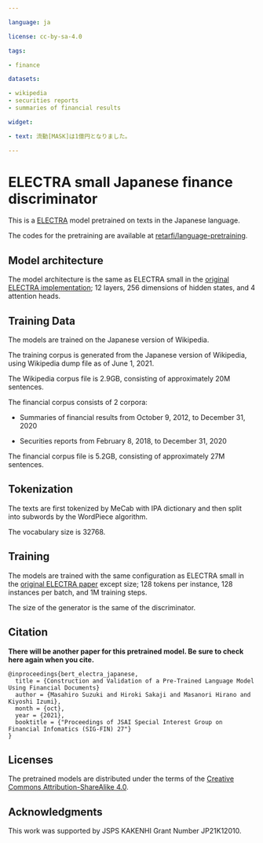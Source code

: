 ```yaml
---

language: ja

license: cc-by-sa-4.0

tags:

- finance

datasets:

- wikipedia
- securities reports
- summaries of financial results

widget:

- text: 流動[MASK]は1億円となりました。

---
```


# ELECTRA small Japanese finance discriminator

This is a [ELECTRA](https://github.com/google-research/electra) model pretrained on texts in the Japanese language.

The codes for the pretraining are available at [retarfi/language-pretraining](https://github.com/retarfi/language-pretraining/tree/v1.0).

## Model architecture

The model architecture is the same as ELECTRA small in the [original ELECTRA implementation](https://github.com/google-research/electra); 12 layers, 256 dimensions of hidden states, and 4 attention heads.

## Training Data

The models are trained on the Japanese version of Wikipedia.

The training corpus is generated from the Japanese version of Wikipedia, using Wikipedia dump file as of June 1, 2021. 

The Wikipedia corpus file is 2.9GB, consisting of approximately 20M sentences.

The financial corpus consists of 2 corpora:

- Summaries of financial results from October 9, 2012, to December 31, 2020

- Securities reports from February 8, 2018, to December 31, 2020

The financial corpus file is 5.2GB, consisting of approximately 27M sentences.

## Tokenization

The texts are first tokenized by MeCab with IPA dictionary and then split into subwords by the WordPiece algorithm.

The vocabulary size is 32768.

## Training

The models are trained with the same configuration as ELECTRA small in the [original ELECTRA paper](https://arxiv.org/abs/2003.10555) except size; 128 tokens per instance, 128 instances per batch, and 1M training steps.

The size of the generator is the same of the discriminator.

## Citation

**There will be another paper for this pretrained model. Be sure to check here again when you cite.**

```
@inproceedings{bert_electra_japanese,
  title = {Construction and Validation of a Pre-Trained Language Model
Using Financial Documents}
  author = {Masahiro Suzuki and Hiroki Sakaji and Masanori Hirano and Kiyoshi Izumi},
  month = {oct},
  year = {2021},
  booktitle = {"Proceedings of JSAI Special Interest Group on Financial Infomatics (SIG-FIN) 27"}
}
```

## Licenses

The pretrained models are distributed under the terms of the [Creative Commons Attribution-ShareAlike 4.0](https://creativecommons.org/licenses/by-sa/4.0/).

## Acknowledgments

This work was supported by JSPS KAKENHI Grant Number JP21K12010.
